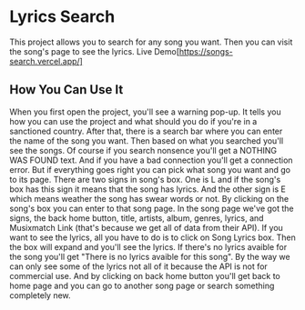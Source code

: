# Lyrics Search

This project allows you to search for any song you want. Then you can visit the song's page to see the lyrics.
Live Demo[https://songs-search.vercel.app/]


## How You Can Use It

When you first open the project, you'll see a warning pop-up. It tells you how you can use the project and what should you do if you're in a sanctioned country. After that, there is a search bar where you can enter the name of the song you want. Then based on what you searched you'll see the songs. Of course if you search nonsence you'll get a NOTHING WAS FOUND text. And if you have a bad connection you'll get a connection error. But if everything goes right you can pick what song you want and go to its page. There are two signs in song's box. One is L and if the song's box has this sign it means that the song has lyrics. And the other sign is E which means weather the song has swear words or not. By clicking on the song's box you can enter to that song page. In the song page we've got the signs, the back home button, title, artists, album, genres, lyrics, and Musixmatch Link (that's because we get all of data from their API). If you want to see the lyrics, all you have to do is to click on Song Lyrics box. Then the box will expand and you'll see the lyrics. If there's no lyrics avaible for the song you'll get "There is no lyrics avaible for this song". By the way we can only see some of the lyrics not all of it because the API is not for commercial use. And by clicking on back home button you'll get back to home page and you can go to another song page or search something completely new.
